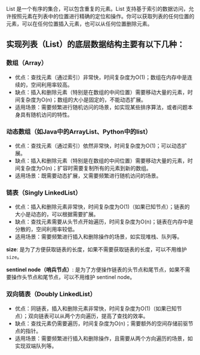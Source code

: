 List 是一个有序的集合，可以包含重复的元素。List 支持基于索引的数据访问，允许按照元素在列表中的位置进行精确的定位和操作。你可以获取列表的任何位置的元素，可以在任何位置插入元素，也可以从任何位置删除元素。

## 实现列表（List）的底层数据结构主要有以下几种：
### 数组（Array） 
- 优点：查找元素（通过索引）非常快，时间复杂度为O(1)；数组在内存中是连续的，空间利用率较高。 
- 缺点：插入和删除元素（特别是在数组的中间位置）需要移动大量的元素，时间复杂度为O(n)；数组的大小是固定的，不能动态扩展。 
- 适用场景：需要频繁进行随机访问的场景，如实现某些排序算法，或者问题本身具有随机访问的特性。

### 动态数组（如Java中的ArrayList、Python中的list）
- 优点：查找元素（通过索引）依然非常快，时间复杂度为O(1)；可以动态扩展。 
- 缺点：插入和删除元素（特别是在数组的中间位置）需要移动大量的元素，时间复杂度为O(n)；扩容时需要复制所有的元素到新的数组。 
- 适用场景：既需要动态扩展，又需要频繁进行随机访问的场景。

### 链表（Singly LinkedList）
- 优点：插入和删除元素非常快，时间复杂度为O(1)（如果已知节点）；链表的大小是动态的，可以根据需要扩展。 
- 缺点：查找元素需要从头节点开始遍历，时间复杂度为O(n)；链表在内存中是分散的，空间利用率较低。 
- 适用场景：需要频繁进行插入和删除操作的场景，如实现堆栈、队列等。

**size**: 是为了方便获取链表的长度，如果不需要获取链表的长度，可以不用维护 `size`。

**sentinel node（哨兵节点）**: 是为了方便操作链表的头节点和尾节点，如果不需要操作头节点和尾节点，可以不用维护 sentinel node。

### 双向链表（Doubly LinkedList）
- 优点：同链表，插入和删除元素非常快，时间复杂度为O(1)（如果已知节点）；双向链表可以从两个方向遍历，提高了查找的效率。 
- 缺点：查找元素仍需要遍历，时间复杂度为O(n)；需要额外的空间存储前驱节点的指针。 
- 适用场景：需要频繁进行插入和删除操作，且需要从两个方向遍历的场景，如实现双端队列等。
